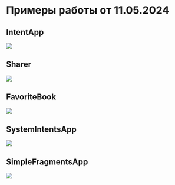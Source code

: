 # Примеры работы от 11.05.2024
## IntentApp
![](Lesson3_IntentApp.gif)

## Sharer
![](Lesson3_Sharer.gif)

## FavoriteBook
![](Lesson3_FavoriteBook.gif)

## SystemIntentsApp
![](Lesson3_SystemIntentsApp.gif)

## SimpleFragmentsApp
![](Lesson3_SimpleFragmentsApp.gif)
